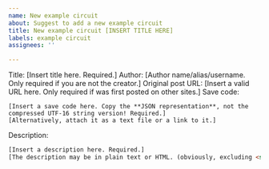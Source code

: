 ```yaml
---
name: New example circuit
about: Suggest to add a new example circuit
title: New example circuit [INSERT TITLE HERE]
labels: example circuit
assignees: ''

---
```


Title: [Insert title here. Required.]
Author: [Author name/alias/username. Only required if you are not the creator.]
Original post URL: [Insert a valid URL here. Only required if was first posted on other sites.]
Save code:
```
[Insert a save code here. Copy the **JSON representation**, not the compressed UTF-16 string version! Required.]
[Alternatively, attach it as a text file or a link to it.]
```
Description:
```html
[Insert a description here. Required.]
[The description may be in plain text or HTML. (obviously, excluding <script>s, etc.)]
```
